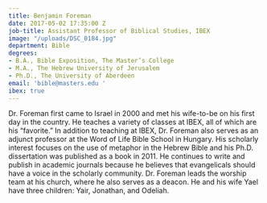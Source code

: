 ```yaml
---
title: Benjamin Foreman
date: 2017-05-02 17:35:00 Z
job-title: Assistant Professor of Biblical Studies, IBEX
image: "/uploads/DSC_0184.jpg"
department: Bible
degrees:
- B.A., Bible Exposition, The Master’s College
- M.A., The Hebrew University of Jerusalem
- Ph.D., The University of Aberdeen
email: 'bible@masters.edu '
ibex: true
---
```


Dr. Foreman first came to Israel in 2000 and met his wife-to-be on his first day in the country. He teaches a variety of classes at IBEX, all of which are his “favorite.” In addition to teaching at IBEX, Dr. Foreman also serves as an adjunct professor at the Word of Life Bible School in Hungary. His scholarly interest focuses on the use of metaphor in the Hebrew Bible and his Ph.D. dissertation was published as a book in 2011. He continues to write and publish in academic journals because he believes that evangelicals should have a voice in the scholarly community. Dr. Foreman leads the worship team at his church, where he also serves as a deacon. He and his wife Yael have three children: Yair, Jonathan, and Odeliah.